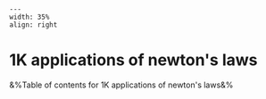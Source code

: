 
```{figure} /figures/busy.png
---
width: 35%
align: right
```
# 1K applications of newton's laws

&%Table of contents for 1K applications of newton's laws&%
